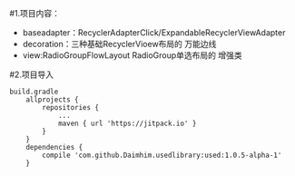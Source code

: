 #1.项目内容：

 - baseadapter：RecyclerAdapterClick/ExpandableRecyclerViewAdapter
 - decoration：三种基础RecyclerVioew布局的 万能边线 
 - view:RadioGroupFlowLayout RadioGroup单选布局的 增强类
   
#2.项目导入  

    build.gradle  
		allprojects {
    		repositories {
    			...
    			maven { url 'https://jitpack.io' }
    		}
    	}  
        dependencies {
            compile 'com.github.Daimhim.usedlibrary:used:1.0.5-alpha-1'
        }
	
	